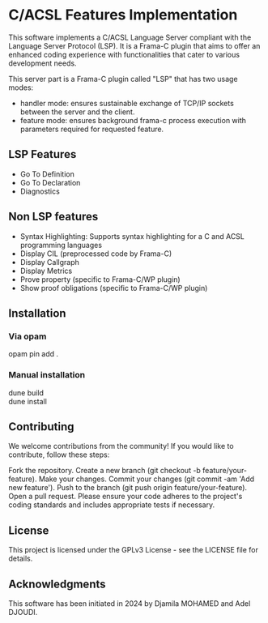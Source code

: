 # C/ACSL Features Implementation

This software implements a C/ACSL Language Server compliant with the Language Server Protocol (LSP).
It is a Frama-C plugin that aims to offer an enhanced coding experience with functionalities that cater to various development needs.

This server part is a Frama-C plugin called "LSP" that has two usage modes:
- handler mode: ensures sustainable exchange of TCP/IP sockets between the server and the client.
- feature mode: ensures background frama-c process execution with parameters required for requested feature.

## LSP Features

- Go To Definition
- Go To Declaration
- Diagnostics

## Non LSP features
- Syntax Highlighting: Supports syntax highlighting for a C and ACSL programming languages
- Display CIL (preprocessed code by Frama-C)
- Display Callgraph
- Display Metrics
- Prove property (specific to Frama-C/WP plugin)
- Show proof obligations (specific to Frama-C/WP plugin)


## Installation

### Via opam
opam pin add .

### Manual installation
dune build  
dune install  


## Contributing
We welcome contributions from the community! If you would like to contribute, follow these steps:

Fork the repository.
Create a new branch (git checkout -b feature/your-feature).
Make your changes.
Commit your changes (git commit -am 'Add new feature').
Push to the branch (git push origin feature/your-feature).
Open a pull request.
Please ensure your code adheres to the project's coding standards and includes appropriate tests if necessary.

## License
This project is licensed under the GPLv3 License - see the LICENSE file for details.

## Acknowledgments
This software has been initiated in 2024 by Djamila MOHAMED and Adel DJOUDI.